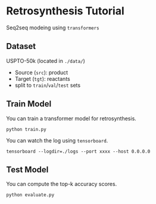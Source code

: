 # Retrosynthesis Tutorial

Seq2seq modeing using `transformers`

## Dataset

USPTO-50k (located in `./data/`)

- Source (`src`): product
- Target (`tgt`): reactants
- split to `train`/`val`/`test` sets

## Train Model

You can train a transformer model for retrosynthesis.

```
python train.py
```

You can watch the log using `tensorboard`.

```
tensorboard --logdir=./logs --port xxxx --host 0.0.0.0
```


## Test Model

You can compute the top-k accuracy scores.

```
python evaluate.py
```


